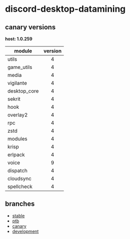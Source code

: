 # discord-desktop-datamining

## canary versions

**host: 1.0.259**

| module | version |
| ------ | :-----: |
| utils | 4 |
| game_utils | 4 |
| media | 4 |
| vigilante | 4 |
| desktop_core | 4 |
| sekrit | 4 |
| hook | 4 |
| overlay2 | 4 |
| rpc | 4 |
| zstd | 4 |
| modules | 4 |
| krisp | 4 |
| erlpack | 4 |
| voice | 9 |
| dispatch | 4 |
| cloudsync | 4 |
| spellcheck | 4 |

## branches

- [stable](https://github.com/OpenAsar/discord-desktop-datamining/tree/stable)
- [ptb](https://github.com/OpenAsar/discord-desktop-datamining/tree/ptb)
- [canary](https://github.com/OpenAsar/discord-desktop-datamining/tree/canary)
- [development](https://github.com/OpenAsar/discord-desktop-datamining/tree/development)